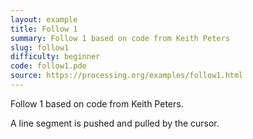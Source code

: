 ```yaml
---
layout: example
title: Follow 1
summary: Follow 1 based on code from Keith Peters
slug: follow1
difficulty: beginner
code: follow1.pde
source: https://processing.org/examples/follow1.html
---
```


Follow 1 based on code from Keith Peters. 

 A line segment is pushed and pulled by the cursor.
